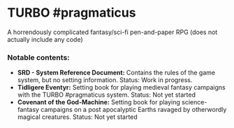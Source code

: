 # TURBO #pragmaticus
A horrendously complicated fantasy/sci-fi pen-and-paper RPG (does not actually include any code)

### Notable contents:
* **SRD - System Reference Document:** Contains the rules of the game system, but no setting information. Status: Work in progress.
* **Tidligere Eventyr:** Setting book for playing medieval fantasy campaigns with the TURBO #pragmaticus system. Status: Not yet started
* **Covenant of the God-Machine:** Setting book for playing science-fantasy campaigns on a post apocalyptic Earths ravaged by otherwordly magical creatures. Status: Not yet started